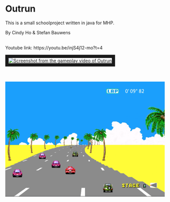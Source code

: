 # Outrun 

This is a small schoolproject written in java for MHP.

By Cindy Ho & Stefan Bauwens
<br>
<br>
<p>Youtube link: https://youtu.be/injS4j12-mo?t=4</p>
<a href="https://youtu.be/injS4j12-mo?t=4" target="_blank">
<img src="https://user-images.githubusercontent.com/22680257/30482853-faa1e576-9a24-11e7-9c42-707855abc16f.png" 
alt="Screenshot from the gameplay video of Outrun" width="500" height="300" border="10"></a>
<br>
<br>
<br>

![Example](pic.png?raw=true "Outrun")
